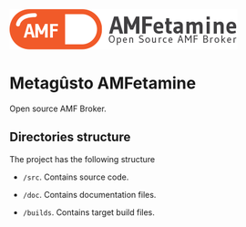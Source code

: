![AMFetamine](doc/images/AMFetamineLogo.png)

Metagûsto AMFetamine
===================
Open source AMF Broker.


Directories structure
---------------------
The project has the following structure

- `/src`. 
Contains source code.

- `/doc`. 
Contains documentation files.

- `/builds`. 
Contains target build files.
